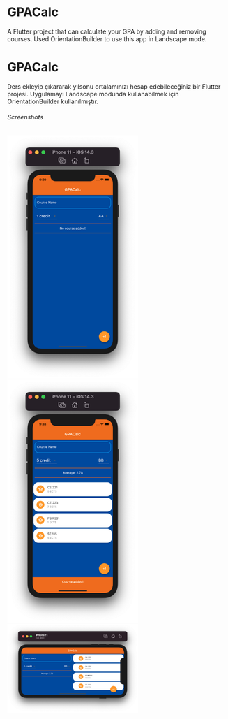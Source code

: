 # GPACalc

A Flutter project that can calculate your GPA by adding and removing courses. Used OrientationBuilder to use this app in Landscape mode.

# GPACalc

Ders ekleyip çıkararak yılsonu ortalamınızı hesap edebileceğiniz bir Flutter projesi. Uygulamayı Landscape modunda kullanabilmek için OrientationBuilder kullanılmıştır.





###### Screenshots


<img src="images/screenshot.png" width="300"> <img src="images/screenshot2.png" width="300"> <img src="images/screenshot3.png" width="300">






